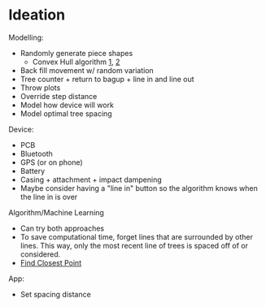 # Ideation

Modelling:
- Randomly generate piece shapes
	- Convex Hull algorithm [1](https://cglab.ca/~sander/misc/ConvexGeneration/ValtrAlgorithm.java), [2](https://cglab.ca/~sander/misc/ConvexGeneration/convex.html)
- Back fill movement w/ random variation
- Tree counter + return to bagup + line in and line out
- Throw plots
- Override step distance
- Model how device will work
- Model optimal tree spacing

Device:
- PCB
- Bluetooth
- GPS (or on phone)
- Battery
- Casing + attachment + impact dampening
- Maybe consider having a "line in" button so the algorithm knows when the line in is over

Algorithm/Machine Learning
- Can try both approaches
- To save computational time, forget lines that are surrounded by other lines. This way, only the most recent line of trees is spaced off of or considered.
- [Find Closest Point](https://ptsjs.org/guide/op-0400)

App:
- Set spacing distance